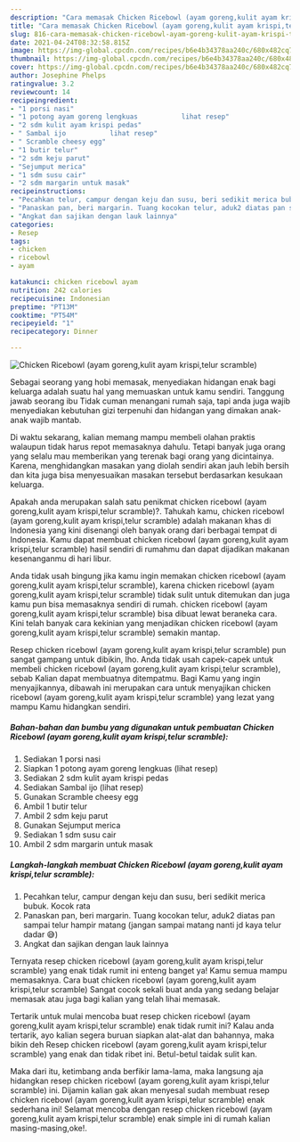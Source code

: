 ```yaml
---
description: "Cara memasak Chicken Ricebowl (ayam goreng,kulit ayam krispi,telur scramble) yang nikmat Untuk Jualan"
title: "Cara memasak Chicken Ricebowl (ayam goreng,kulit ayam krispi,telur scramble) yang nikmat Untuk Jualan"
slug: 816-cara-memasak-chicken-ricebowl-ayam-goreng-kulit-ayam-krispi-telur-scramble-yang-nikmat-untuk-jualan
date: 2021-04-24T08:32:58.815Z
image: https://img-global.cpcdn.com/recipes/b6e4b34378aa240c/680x482cq70/chicken-ricebowl-ayam-gorengkulit-ayam-krispitelur-scramble-foto-resep-utama.jpg
thumbnail: https://img-global.cpcdn.com/recipes/b6e4b34378aa240c/680x482cq70/chicken-ricebowl-ayam-gorengkulit-ayam-krispitelur-scramble-foto-resep-utama.jpg
cover: https://img-global.cpcdn.com/recipes/b6e4b34378aa240c/680x482cq70/chicken-ricebowl-ayam-gorengkulit-ayam-krispitelur-scramble-foto-resep-utama.jpg
author: Josephine Phelps
ratingvalue: 3.2
reviewcount: 14
recipeingredient:
- "1 porsi nasi"
- "1 potong ayam goreng lengkuas           lihat resep"
- "2 sdm kulit ayam krispi pedas"
- " Sambal ijo           lihat resep"
- " Scramble cheesy egg"
- "1 butir telur"
- "2 sdm keju parut"
- "Sejumput merica"
- "1 sdm susu cair"
- "2 sdm margarin untuk masak"
recipeinstructions:
- "Pecahkan telur, campur dengan keju dan susu, beri sedikit merica bubuk. Kocok rata"
- "Panaskan pan, beri margarin. Tuang kocokan telur, aduk2 diatas pan sampai telur hampir matang (jangan sampai matang nanti jd kaya telur dadar 😅)"
- "Angkat dan sajikan dengan lauk lainnya"
categories:
- Resep
tags:
- chicken
- ricebowl
- ayam

katakunci: chicken ricebowl ayam 
nutrition: 242 calories
recipecuisine: Indonesian
preptime: "PT13M"
cooktime: "PT54M"
recipeyield: "1"
recipecategory: Dinner

---
```



![Chicken Ricebowl (ayam goreng,kulit ayam krispi,telur scramble)](https://img-global.cpcdn.com/recipes/b6e4b34378aa240c/680x482cq70/chicken-ricebowl-ayam-gorengkulit-ayam-krispitelur-scramble-foto-resep-utama.jpg)

Sebagai seorang yang hobi memasak, menyediakan hidangan enak bagi keluarga adalah suatu hal yang memuaskan untuk kamu sendiri. Tanggung jawab seorang ibu Tidak cuman menangani rumah saja, tapi anda juga wajib menyediakan kebutuhan gizi terpenuhi dan hidangan yang dimakan anak-anak wajib mantab.

Di waktu  sekarang, kalian memang mampu membeli olahan praktis walaupun tidak harus repot memasaknya dahulu. Tetapi banyak juga orang yang selalu mau memberikan yang terenak bagi orang yang dicintainya. Karena, menghidangkan masakan yang diolah sendiri akan jauh lebih bersih dan kita juga bisa menyesuaikan masakan tersebut berdasarkan kesukaan keluarga. 



Apakah anda merupakan salah satu penikmat chicken ricebowl (ayam goreng,kulit ayam krispi,telur scramble)?. Tahukah kamu, chicken ricebowl (ayam goreng,kulit ayam krispi,telur scramble) adalah makanan khas di Indonesia yang kini disenangi oleh banyak orang dari berbagai tempat di Indonesia. Kamu dapat membuat chicken ricebowl (ayam goreng,kulit ayam krispi,telur scramble) hasil sendiri di rumahmu dan dapat dijadikan makanan kesenanganmu di hari libur.

Anda tidak usah bingung jika kamu ingin memakan chicken ricebowl (ayam goreng,kulit ayam krispi,telur scramble), karena chicken ricebowl (ayam goreng,kulit ayam krispi,telur scramble) tidak sulit untuk ditemukan dan juga kamu pun bisa memasaknya sendiri di rumah. chicken ricebowl (ayam goreng,kulit ayam krispi,telur scramble) bisa dibuat lewat beraneka cara. Kini telah banyak cara kekinian yang menjadikan chicken ricebowl (ayam goreng,kulit ayam krispi,telur scramble) semakin mantap.

Resep chicken ricebowl (ayam goreng,kulit ayam krispi,telur scramble) pun sangat gampang untuk dibikin, lho. Anda tidak usah capek-capek untuk membeli chicken ricebowl (ayam goreng,kulit ayam krispi,telur scramble), sebab Kalian dapat membuatnya ditempatmu. Bagi Kamu yang ingin menyajikannya, dibawah ini merupakan cara untuk menyajikan chicken ricebowl (ayam goreng,kulit ayam krispi,telur scramble) yang lezat yang mampu Kamu hidangkan sendiri.

<!--inarticleads1-->

##### Bahan-bahan dan bumbu yang digunakan untuk pembuatan Chicken Ricebowl (ayam goreng,kulit ayam krispi,telur scramble):

1. Sediakan 1 porsi nasi
1. Siapkan 1 potong ayam goreng lengkuas           (lihat resep)
1. Sediakan 2 sdm kulit ayam krispi pedas
1. Sediakan  Sambal ijo           (lihat resep)
1. Gunakan  Scramble cheesy egg
1. Ambil 1 butir telur
1. Ambil 2 sdm keju parut
1. Gunakan Sejumput merica
1. Sediakan 1 sdm susu cair
1. Ambil 2 sdm margarin untuk masak




<!--inarticleads2-->

##### Langkah-langkah membuat Chicken Ricebowl (ayam goreng,kulit ayam krispi,telur scramble):

1. Pecahkan telur, campur dengan keju dan susu, beri sedikit merica bubuk. Kocok rata
1. Panaskan pan, beri margarin. Tuang kocokan telur, aduk2 diatas pan sampai telur hampir matang (jangan sampai matang nanti jd kaya telur dadar 😅)
1. Angkat dan sajikan dengan lauk lainnya




Ternyata resep chicken ricebowl (ayam goreng,kulit ayam krispi,telur scramble) yang enak tidak rumit ini enteng banget ya! Kamu semua mampu memasaknya. Cara buat chicken ricebowl (ayam goreng,kulit ayam krispi,telur scramble) Sangat cocok sekali buat anda yang sedang belajar memasak atau juga bagi kalian yang telah lihai memasak.

Tertarik untuk mulai mencoba buat resep chicken ricebowl (ayam goreng,kulit ayam krispi,telur scramble) enak tidak rumit ini? Kalau anda tertarik, ayo kalian segera buruan siapkan alat-alat dan bahannya, maka bikin deh Resep chicken ricebowl (ayam goreng,kulit ayam krispi,telur scramble) yang enak dan tidak ribet ini. Betul-betul taidak sulit kan. 

Maka dari itu, ketimbang anda berfikir lama-lama, maka langsung aja hidangkan resep chicken ricebowl (ayam goreng,kulit ayam krispi,telur scramble) ini. Dijamin kalian gak akan menyesal sudah membuat resep chicken ricebowl (ayam goreng,kulit ayam krispi,telur scramble) enak sederhana ini! Selamat mencoba dengan resep chicken ricebowl (ayam goreng,kulit ayam krispi,telur scramble) enak simple ini di rumah kalian masing-masing,oke!.

